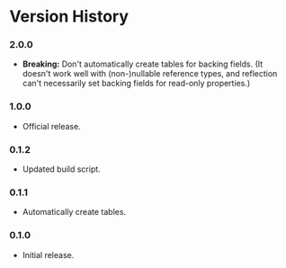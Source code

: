 # Version History

### 2.0.0

* **Breaking:** Don't automatically create tables for backing fields. (It doesn't work well with (non-)nullable reference types, and reflection can't necessarily set backing fields for read-only properties.)

### 1.0.0

* Official release.

### 0.1.2

* Updated build script.

### 0.1.1

* Automatically create tables.

### 0.1.0

* Initial release.
